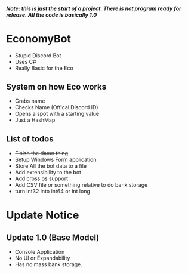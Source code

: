 ##### Note: this is just the start of a project.  There is not program ready for release.  All the code is basically 1.0 

# EconomyBot

- Stupid Discord Bot
- Uses C#
- Really Basic for the Eco

## System on how Eco works

- Grabs name
- Checks Name (Offical Discord ID)
- Opens a spot with a starting value
- Just a HashMap

## List of todos

- ~~Finish the damn thing~~
- Setup Windows Form application
- Store All the bot data to a file
- Add extensibility to the bot
- Add cross os support
- Add CSV file or something relative to do bank storage
- turn int32 into int64 or int long

# Update Notice
## Update 1.0 (Base Model)
- Console Application
- No UI or Expandability
- Has no mass bank storage.
